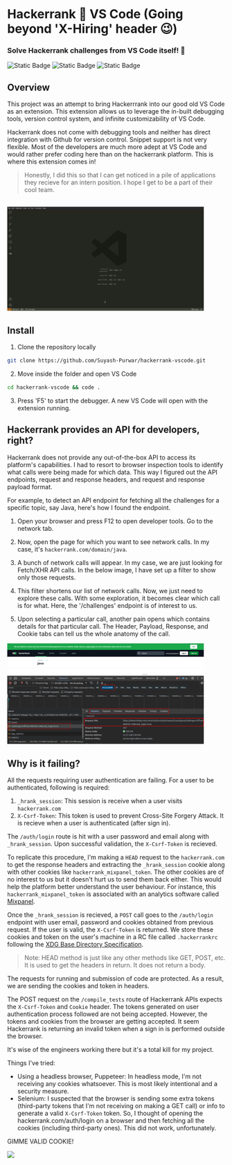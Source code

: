 # Hackerrank 🤝 VS Code (Going beyond 'X-Hiring' header 😉)

### Solve Hackerrank challenges from VS Code itself! 🥳

![Static Badge](https://img.shields.io/badge/BUILT_FOR-HACKERRANK-%2301ac4b?style=for-the-badge)
![Static Badge](https://img.shields.io/badge/BUILT_WITH-LOVE-orange?style=for-the-badge)
![Static Badge](https://img.shields.io/badge/STATUS-FAILING-red?style=for-the-badge)

## Overview

This project was an attempt to bring Hackerrrank into our good old VS Code as an extension. This extension allows us to leverage the in-built debugging tools, version control system, and infinite customizability of VS Code.

Hackerrank does not come with debugging tools and neither has direct integration with Github for version control. Snippet support is not very flexible. Most of the developers are much more adept at VS Code and would rather prefer coding here than on the hackerrank platform. This is where this extension comes in!

> Honestly, I did this so that I can get noticed in a pile of applications they recieve for an intern position. I hope I get to be a part of their cool team.

<br>

<img src="./media/main.gif" width="90%">

## Install

1. Clone the repository locally

```bash
git clone https://github.com/Suyash-Purwar/hackerrank-vscode.git
```

2. Move inside the folder and open VS Code

```bash
cd hackerrank-vscode && code .
```

3. Press 'F5' to start the debugger. A new VS Code will open with the extension running.

## Hackerrank provides an API for developers, right?

Hackerrank does not provide any out-of-the-box API to access its platform's capabilities. I had to resort to browser inspection tools to identify what calls were being made for which data. This way I figured out the API endpoints, request and response headers, and request and response payload format.

For example, to detect an API endpoint for fetching all the challenges for a specific topic, say Java, here's how I found the endpoint.

1. Open your browser and press F12 to open developer tools. Go to the network tab.

2. Now, open the page for which you want to see network calls. In my case, it's `hackerrank.com/domain/java`.

3. A bunch of network calls will appear. In my case, we are just looking for Fetch/XHR API calls. In the below image, I have set up a filter to show only those requests.

4. This filter shortens our list of network calls. Now, we just need to explore these calls. With some exploration, it becomes clear which call is for what. Here, the '/challenges' endpoint is of interest to us.

5. Upon selecting a particular call, another pain opens which contains details for that particular call. The Header, Payload, Response, and Cookie tabs can tell us the whole anatomy of the call.
   <br>

<img src="./media/inspection.png" width="90%"/>

## Why is it failing?

All the requests requiring user authentication are failing. For a user to be authenticated, following is required:

1. `_hrank_session`: This session is receive when a user visits `hackerrank.com`
2. `X-Csrf-Token`: This token is used to prevent Cross-Site Forgery Attack. It is recieve when a user is authenticated (after sign in).

The `/auth/login` route is hit with a user password and email along with `_hrank_session`. Upon successful validation, the `X-Csrf-Token` is recieved.

To replicate this procedure, I'm making a `HEAD` request to the `hackerrank.com` to get the response headers and extracting the `_hrank_session` cookie along with other cookies like `hackerrank_mixpanel_token`. The other cookies are of no interest to us but it doesn't hurt us to send them back either. This would help the platform better understand the user behaviour. For instance, this `hackerrank_mixpanel_token` is associated with an analytics software called [Mixpanel](https://mixpanel.com/).

Once the `_hrank_session` is recieved, a `POST` call goes to the `/auth/login` endpoint with user email, password and cookies obtained from previous request. If the user is valid, the `X-Csrf-Token` is returned. We store these cookies and token on the user's machine in a RC file called `.hackerrankrc` following the [XDG Base Directory Specification](https://specifications.freedesktop.org/basedir-spec/basedir-spec-latest.html).

> Note: HEAD method is just like any other methods like GET, POST, etc. It is used to get the headers in return. It does not return a body.

The requests for running and submission of code are protected. As a result, we are sending the cookies and token in headers.

The POST request on the `/compile_tests` route of Hackerrank APIs expects the `X-Csrf-Token` and `Cookie` header. The tokens generated on user authentication process followed are not being accepted. However, the tokens and cookies from the browser are getting accepted. It seem Hackerrank is returning an invalid token when a sign in is performed outside the browser.

It's wise of the engineers working there but it's a total kill for my project.

Things I've tried:

- Using a headless browser, Puppeteer: In headless mode, I'm not receiving any cookies whatsoever. This is most likely intentional and a security measure.
- Selenium: I suspected that the browser is sending some extra tokens (third-party tokens that I'm not receiving on making a GET call) or info to generate a valid `X-Csrf-Token` token. So, I thought of opening the hackerrank.com/auth/login on a browser and then fetching all the cookies (including third-party ones). This did not work, unfortunately.

GIMME VALID COOKIE!

<img width="30%" src="https://media.makeameme.org/created/gimme-that-cookie.jpg">
